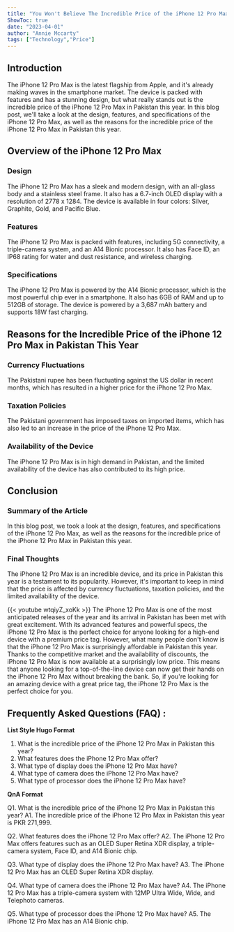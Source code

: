 ```yaml
---
title: "You Won't Believe The Incredible Price of the iPhone 12 Pro Max in Pakistan This Year!"
ShowToc: true 
date: "2023-04-01"
author: "Annie Mccarty" 
tags: ["Technology","Price"]
---
```

## Introduction
The iPhone 12 Pro Max is the latest flagship from Apple, and it's already making waves in the smartphone market. The device is packed with features and has a stunning design, but what really stands out is the incredible price of the iPhone 12 Pro Max in Pakistan this year. In this blog post, we'll take a look at the design, features, and specifications of the iPhone 12 Pro Max, as well as the reasons for the incredible price of the iPhone 12 Pro Max in Pakistan this year.

## Overview of the iPhone 12 Pro Max

### Design
The iPhone 12 Pro Max has a sleek and modern design, with an all-glass body and a stainless steel frame. It also has a 6.7-inch OLED display with a resolution of 2778 x 1284. The device is available in four colors: Silver, Graphite, Gold, and Pacific Blue.

### Features
The iPhone 12 Pro Max is packed with features, including 5G connectivity, a triple-camera system, and an A14 Bionic processor. It also has Face ID, an IP68 rating for water and dust resistance, and wireless charging.

### Specifications
The iPhone 12 Pro Max is powered by the A14 Bionic processor, which is the most powerful chip ever in a smartphone. It also has 6GB of RAM and up to 512GB of storage. The device is powered by a 3,687 mAh battery and supports 18W fast charging.

## Reasons for the Incredible Price of the iPhone 12 Pro Max in Pakistan This Year

### Currency Fluctuations
The Pakistani rupee has been fluctuating against the US dollar in recent months, which has resulted in a higher price for the iPhone 12 Pro Max.

### Taxation Policies
The Pakistani government has imposed taxes on imported items, which has also led to an increase in the price of the iPhone 12 Pro Max.

### Availability of the Device
The iPhone 12 Pro Max is in high demand in Pakistan, and the limited availability of the device has also contributed to its high price.

## Conclusion

### Summary of the Article
In this blog post, we took a look at the design, features, and specifications of the iPhone 12 Pro Max, as well as the reasons for the incredible price of the iPhone 12 Pro Max in Pakistan this year.

### Final Thoughts
The iPhone 12 Pro Max is an incredible device, and its price in Pakistan this year is a testament to its popularity. However, it's important to keep in mind that the price is affected by currency fluctuations, taxation policies, and the limited availability of the device.

{{< youtube wtqiyZ_xoKk >}} 
The iPhone 12 Pro Max is one of the most anticipated releases of the year and its arrival in Pakistan has been met with great excitement. With its advanced features and powerful specs, the iPhone 12 Pro Max is the perfect choice for anyone looking for a high-end device with a premium price tag. However, what many people don't know is that the iPhone 12 Pro Max is surprisingly affordable in Pakistan this year. Thanks to the competitive market and the availability of discounts, the iPhone 12 Pro Max is now available at a surprisingly low price. This means that anyone looking for a top-of-the-line device can now get their hands on the iPhone 12 Pro Max without breaking the bank. So, if you're looking for an amazing device with a great price tag, the iPhone 12 Pro Max is the perfect choice for you.

## Frequently Asked Questions (FAQ) :
**List Style Hugo Format**

1. What is the incredible price of the iPhone 12 Pro Max in Pakistan this year?
2. What features does the iPhone 12 Pro Max offer?
3. What type of display does the iPhone 12 Pro Max have?
4. What type of camera does the iPhone 12 Pro Max have?
5. What type of processor does the iPhone 12 Pro Max have?

**QnA Format**

Q1. What is the incredible price of the iPhone 12 Pro Max in Pakistan this year?
A1. The incredible price of the iPhone 12 Pro Max in Pakistan this year is PKR 271,999.

Q2. What features does the iPhone 12 Pro Max offer?
A2. The iPhone 12 Pro Max offers features such as an OLED Super Retina XDR display, a triple-camera system, Face ID, and A14 Bionic chip.

Q3. What type of display does the iPhone 12 Pro Max have?
A3. The iPhone 12 Pro Max has an OLED Super Retina XDR display.

Q4. What type of camera does the iPhone 12 Pro Max have?
A4. The iPhone 12 Pro Max has a triple-camera system with 12MP Ultra Wide, Wide, and Telephoto cameras.

Q5. What type of processor does the iPhone 12 Pro Max have?
A5. The iPhone 12 Pro Max has an A14 Bionic chip.



